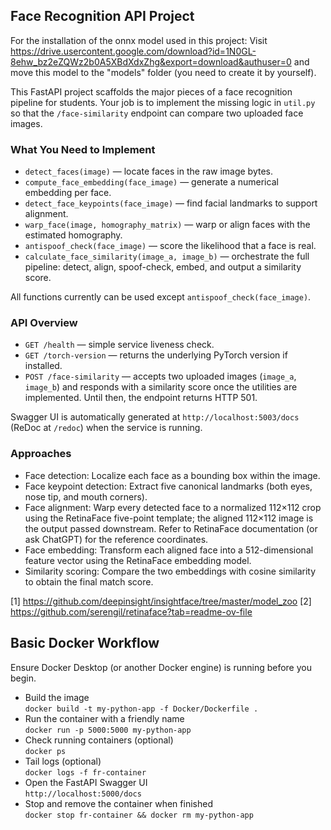 ## Face Recognition API Project

For the installation of the onnx model used in this project:
Visit https://drive.usercontent.google.com/download?id=1N0GL-8ehw_bz2eZQWz2b0A5XBdXdxZhg&export=download&authuser=0 and move this model to the "models" folder (you need to create it by yourself).

This FastAPI project scaffolds the major pieces of a face recognition pipeline for students. Your job is to implement the missing logic in `util.py` so that the `/face-similarity` endpoint can compare two uploaded face images.

### What You Need to Implement
- `detect_faces(image)` — locate faces in the raw image bytes.
- `compute_face_embedding(face_image)` — generate a numerical embedding per face.
- `detect_face_keypoints(face_image)` — find facial landmarks to support alignment.
- `warp_face(image, homography_matrix)` — warp or align faces with the estimated homography.
- `antispoof_check(face_image)` — score the likelihood that a face is real.
- `calculate_face_similarity(image_a, image_b)` — orchestrate the full pipeline: detect, align, spoof-check, embed, and output a similarity score.

All functions currently can be used except `antispoof_check(face_image)`.

### API Overview
- `GET /health` — simple service liveness check.
- `GET /torch-version` — returns the underlying PyTorch version if installed.
- `POST /face-similarity` — accepts two uploaded images (`image_a`, `image_b`) and responds with a similarity score once the utilities are implemented. Until then, the endpoint returns HTTP 501.

Swagger UI is automatically generated at `http://localhost:5003/docs` (ReDoc at `/redoc`) when the service is running.

### Approaches
- Face detection: Localize each face as a bounding box within the image.
- Face keypoint detection: Extract five canonical landmarks (both eyes, nose tip, and mouth corners).
- Face alignment: Warp every detected face to a normalized 112×112 crop using the RetinaFace five-point template; the aligned 112×112 image is the output passed downstream. Refer to RetinaFace documentation (or ask ChatGPT) for the reference coordinates.
- Face embedding: Transform each aligned face into a 512-dimensional feature vector using the RetinaFace embedding model.
- Similarity scoring: Compare the two embeddings with cosine similarity to obtain the final match score.

[1] https://github.com/deepinsight/insightface/tree/master/model_zoo
[2] https://github.com/serengil/retinaface?tab=readme-ov-file

## Basic Docker Workflow

Ensure Docker Desktop (or another Docker engine) is running before you begin.

- Build the image  
  `docker build -t my-python-app -f Docker/Dockerfile .`
- Run the container with a friendly name  
  `docker run -p 5000:5000 my-python-app`
- Check running containers (optional)  
  `docker ps`
- Tail logs (optional)  
  `docker logs -f fr-container`
- Open the FastAPI Swagger UI  
  `http://localhost:5000/docs`
- Stop and remove the container when finished  
  `docker stop fr-container && docker rm my-python-app`
